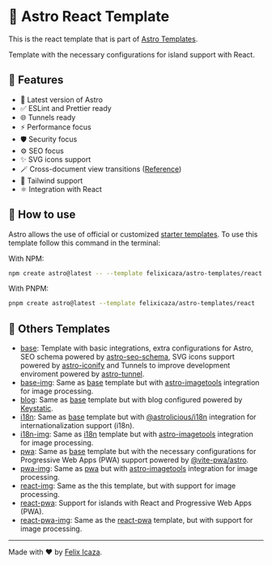 # 🚀 Astro React Template

This is the react template that is part of [Astro Templates](https://github.com/felixicaza/astro-templates).

Template with the necessary configurations for island support with React.

## 👀 Features

- 🚀 Latest version of Astro
- ✅ ESLint and Prettier ready
- 🌐 Tunnels ready
- ⚡ Performance focus
- 🛡️ Security focus
- ⚙️ SEO focus
- ✨ SVG icons support
- 🪄 Cross-document view transitions ([Reference](https://developer.chrome.com/docs/web-platform/view-transitions/cross-document))
- 💅 Tailwind support
- ⚛ Integration with React

## 🤔 How to use

Astro allows the use of official or customized [starter templates](https://docs.astro.build/en/install/auto/#starter-templates). To use this template follow this command in the terminal:

With NPM:

```bash
npm create astro@latest -- --template felixicaza/astro-templates/react
```

With PNPM:

```bash
pnpm create astro@latest --template felixicaza/astro-templates/react
```

## 📖 Others Templates

- [base](https://github.com/felixicaza/astro-templates/tree/main/base): Template with basic integrations, extra configurations for Astro, SEO schema powered by [astro-seo-schema](https://github.com/codiume/orbit/tree/main/packages/astro-seo-schema), SVG icons support powered by [astro-iconify](https://github.com/manuelmeister/astro-iconify) and Tunnels to improve development enviroment powered by [astro-tunnel](https://github.com/morinokami/astro-tunnel).
- [base-img](https://github.com/felixicaza/astro-templates/tree/main/base-img): Same as [base](https://github.com/felixicaza/astro-templates/tree/main/base) template but with [astro-imagetools](https://github.com/RafidMuhymin/astro-imagetools) integration for image processing.
- [blog](https://github.com/felixicaza/astro-templates/tree/main/blog): Same as [base](https://github.com/felixicaza/astro-templates/tree/main/base) template but with blog configured powered by [Keystatic](https://keystatic.com/).
- [i18n](https://github.com/felixicaza/astro-templates/tree/main/i18n): Same as [base](https://github.com/felixicaza/astro-templates/tree/main/base) template but with [@astrolicious/i18n](https://github.com/astrolicious/i18n) integration for internationalization support (i18n).
- [i18n-img](https://github.com/felixicaza/astro-templates/tree/main/i18n-img): Same as [i18n](https://github.com/felixicaza/astro-templates/tree/main/i18n) template but with [astro-imagetools](https://github.com/RafidMuhymin/astro-imagetools) integration for image processing.
- [pwa](https://github.com/felixicaza/astro-templates/tree/main/pwa): Same as [base](https://github.com/felixicaza/astro-templates/tree/main/base) template but with the necessary configurations for Progressive Web Apps (PWA) support powered by [@vite-pwa/astro](https://github.com/vite-pwa/astro).
- [pwa-img](https://github.com/felixicaza/astro-templates/tree/main/pwa-img): Same as [pwa](https://github.com/felixicaza/astro-templates/tree/main/pwa) but with [astro-imagetools](https://github.com/RafidMuhymin/astro-imagetools) integration for image processing.
- [react-img](https://github.com/felixicaza/astro-templates/tree/main/react-img/): Same as the this template, but with support for image processing.
- [react-pwa](https://github.com/felixicaza/astro-templates/tree/main/react-pwa/): Support for islands with React and Progressive Web Apps (PWA).
- [react-pwa-img](https://github.com/felixicaza/astro-templates/tree/main/react-pwa-img/): Same as the [react-pwa](https://github.com/felixicaza/astro-templates/tree/main/react-pwa) template, but with support for image processing.

---

Made with ❤️ by [Felix Icaza](https://felixicaza.com).
